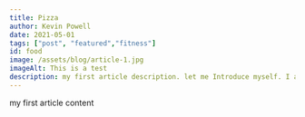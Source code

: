 ```yaml
---
title: Pizza
author: Kevin Powell
date: 2021-05-01
tags: ["post", "featured","fitness"]
id: food
image: /assets/blog/article-1.jpg
imageAlt: This is a test
description: my first article description. let me Introduce myself. I am a blogger . Live in LA
---
```

my first article content

